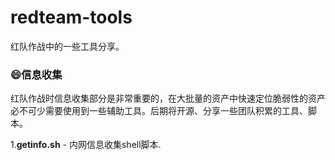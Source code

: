 # redteam-tools
红队作战中的一些工具分享。

### 😄信息收集

红队作战时信息收集部分是非常重要的，在大批量的资产中快速定位脆弱性的资产必不可少需要使用到一些辅助工具。后期将开源、分享一些团队积累的工具、脚本。

1.**getinfo.sh** - 内网信息收集shell脚本.
